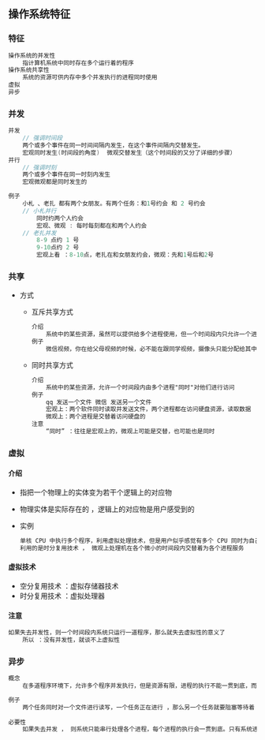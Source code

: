 ## 操作系统特征

### 特征

```css
操作系统的并发性
	指计算机系统中同时存在多个运行着的程序
操作系统共享性
	系统的资源可供内存中多个并发执行的进程同时使用
虚拟
异步
```

### 并发

```go
并发
	// 强调时间段
	两个或多个事件在同一时间间隔内发生，在这个事件间隔内交替发生。
	宏观同时发生(时间段的角度)  微观交替发生（这个时间段的又分了详细的步骤）
并行
	// 强调时刻
	两个或多个事件在同一时刻内发生
	宏观微观都是同时发生的

例子
	小札 、老扎 都有两个女朋友。有两个任务：和1号约会 和 2 号约会
	// 小札并行
		同时约两个人约会
		宏观、微观 : 每时每刻都在和两个人约会
	// 老扎并发
		8-9 点约 1 号
		9-10点约 2 号
		宏观上看 ：8-10点，老扎在和女朋友约会，微观：先和1号后和2号
```

### 共享

*   方式

    *   互斥共享方式

        ```css
        介绍
        	系统中的某些资源，虽然可以提供给多个进程使用，但一个时间段内只允许一个进程访问该资源
        例子
        	微信视频，你在给父母视频的时候，必不能在跟同学视频，摄像头只能分配给其中一个进程
        ```

    *   同时共享方式

        ```css
        介绍
        	系统中的某些资源，允许一个时间段内由多个进程"同时"对他们进行访问
        例子
        	qq 发送一个文件 微信 发送另一个文件
        	宏观上：两个软件同时读取并发送文件，两个进程都在访问硬盘资源，读取数据
        	微观上：两个进程是交替着访问硬盘的
        注意
        	“同时” ：往往是宏观上的，微观上可能是交替，也可能也是同时
        
        ```

### 虚拟

#### 介绍

*   指把一个物理上的实体变为若干个逻辑上的对应物

*   物理实体是实际存在的 ，逻辑上的对应物是用户感受到的

*   实例

    ```css
    单核 CPU 中执行多个程序，利用虚拟处理技术，但是用户似乎感觉有多个 CPU 同时为自己服务。
    利用的是时分复用技术 ， 微观上处理机在各个微小的时间段内交替着为各个进程服务
    ```

#### 虚拟技术

*   空分复用技术 ：虚拟存储器技术
*   时分复用技术 ：虚拟处理器

#### 注意

```CS
如果失去并发性，则一个时间段内系统只运行一道程序，那么就失去虚拟性的意义了
    所以 ：没有并发性，就谈不上虚拟性
```

### 异步

```js
概念
	在多道程序环境下，允许多个程序并发执行，但是资源有限，进程的执行不能一贯到底，而是走走停停，以不可预知的速度进行 ， 这就是进程的异步性

例子
	两个任务同时对一个文件进行读写，一个任务正在进行 ，那么另一个任务就要阻塞等待着
    
必要性
	如果失去并发 ， 则系统只能串行处理各个进程，每个进程的执行会一贯到底。只有系统进行并发，才有可能导致异步
```






